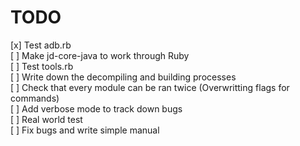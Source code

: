 TODO
====

[x] Test adb.rb  
[ ] Make jd-core-java to work through Ruby  
[ ] Test tools.rb  
[ ] Write down the decompiling and building processes  
[ ] Check that every module can be ran twice (Overwritting flags for commands)  
[ ] Add verbose mode to track down bugs  
[ ] Real world test  
[ ] Fix bugs and write simple manual  
